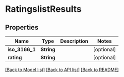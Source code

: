 # RatingslistResults

## Properties

Name | Type | Description | Notes
------------ | ------------- | ------------- | -------------
**iso_3166_1** | **String** |  | [optional] 
**rating** | **String** |  | [optional] 

[[Back to Model list]](../README.md#documentation-for-models) [[Back to API list]](../README.md#documentation-for-api-endpoints) [[Back to README]](../README.md)


